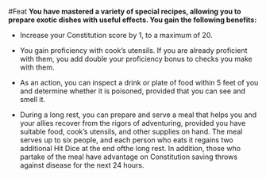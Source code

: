 #Feat
**You have mastered a variety of special recipes, allowing you to prepare exotic dishes with useful effects. You gain the following benefits:**

* Increase your Constitution score by 1, to a maximum of 20.

* You gain proficiency with cook’s utensils. If you are already proficient with them, you add double your proficiency bonus to checks you make with them.

* As an action, you can inspect a drink or plate of food within 5 feet of you and determine whether it is poisoned, provided that you can see and smell it.

* During a long rest, you can prepare and serve a meal that helps you and your allies recover from the rigors of adventuring, provided you have suitable food, cook’s utensils, and other supplies on hand. The meal serves up to six people, and each person who eats it regains two additional Hit Dice at the end ofthe long rest. In addition, those who partake of the meal have advantage on Constitution saving throws against disease for the next 24 hours.